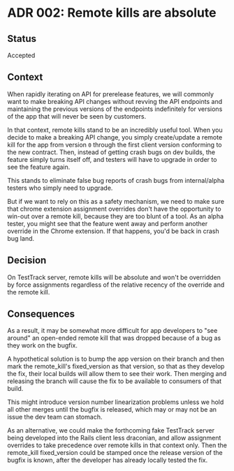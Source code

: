 # ADR 002: Remote kills are absolute

## Status

Accepted

## Context

When rapidly iterating on API for prerelease features, we will commonly
want to make breaking API changes without revving the API endpoints and
maintaining the previous versions of the endpoints indefinitely for
versions of the app that will never be seen by customers.

In that context, remote kills stand to be an incredibly useful tool.
When you decide to make a breaking API change, you simply create/update
a remote kill for the app from version `0` through the first client
version conforming to the new contract. Then, instead of getting crash
bugs on dev builds, the feature simply turns itself off, and testers
will have to upgrade in order to see the feature again.

This stands to eliminate false bug reports of crash bugs from
internal/alpha testers who simply need to upgrade.

But if we want to rely on this as a safety mechanism, we need to make
sure that chrome extension assignment overrides don't have the
opportunity to win-out over a remote kill, because they are too blunt of
a tool. As an alpha tester, you might see that the feature went away and
perform another override in the Chrome extension. If that happens,
you'd be back in crash bug land.

## Decision

On TestTrack server, remote kills will be absolute and won't be
overridden by force assignments regardless of the relative recency of
the override and the remote kill.

## Consequences

As a result, it may be somewhat more difficult for app developers to
"see around" an open-ended remote kill that was dropped because of a bug
as they work on the bugfix.

A hypothetical solution is to bump the app version on their branch and
then mark the remote_kill's fixed_version as that version, so that as
they develop the fix, their local builds will allow them to see their
work. Then merging and releasing the branch will cause the fix to be
available to consumers of that build.

This might introduce version number linearization problems unless we
hold all other merges until the bugfix is released, which may or may not
be an issue the dev team can stomach.

As an alternative, we could make the forthcoming fake TestTrack server
being developed into the Rails client less draconian, and allow
assignment overrides to take precedence over remote kills in that
context only. Then the remote_kill fixed_version could be stamped once
the release version of the bugfix is known, after the developer has
already locally tested the fix.
